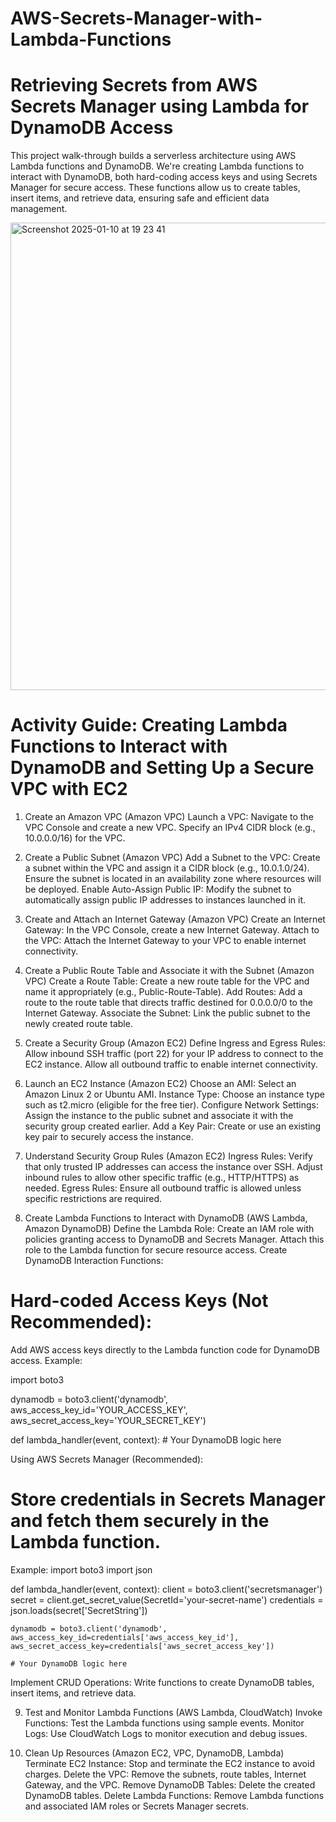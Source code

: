 
# AWS-Secrets-Manager-with-Lambda-Functions
# Retrieving Secrets from AWS Secrets Manager using Lambda for DynamoDB Access

This project walk-through builds a serverless architecture using AWS Lambda functions and DynamoDB. We're creating Lambda functions to interact with DynamoDB, both hard-coding access keys and using Secrets Manager for secure access. These functions allow us to create tables, insert items, and retrieve data, ensuring safe and efficient data management.




<img width="748" alt="Screenshot 2025-01-10 at 19 23 41" src="https://github.com/user-attachments/assets/9fc47bf2-880f-43ba-b393-f17f23633d97" />



# Activity Guide: Creating Lambda Functions to Interact with DynamoDB and Setting Up a Secure VPC with EC2

1. Create an Amazon VPC (Amazon VPC)
Launch a VPC:
Navigate to the VPC Console and create a new VPC.
Specify an IPv4 CIDR block (e.g., 10.0.0.0/16) for the VPC.

2. Create a Public Subnet (Amazon VPC)
Add a Subnet to the VPC:
Create a subnet within the VPC and assign it a CIDR block (e.g., 10.0.1.0/24).
Ensure the subnet is located in an availability zone where resources will be deployed.
Enable Auto-Assign Public IP:
Modify the subnet to automatically assign public IP addresses to instances launched in it.

3. Create and Attach an Internet Gateway (Amazon VPC)
Create an Internet Gateway:
In the VPC Console, create a new Internet Gateway.
Attach to the VPC:
Attach the Internet Gateway to your VPC to enable internet connectivity.

4. Create a Public Route Table and Associate it with the Subnet (Amazon VPC)
Create a Route Table:
Create a new route table for the VPC and name it appropriately (e.g., Public-Route-Table).
Add Routes:
Add a route to the route table that directs traffic destined for 0.0.0.0/0 to the Internet Gateway.
Associate the Subnet:
Link the public subnet to the newly created route table.

5. Create a Security Group (Amazon EC2)
Define Ingress and Egress Rules:
Allow inbound SSH traffic (port 22) for your IP address to connect to the EC2 instance.
Allow all outbound traffic to enable internet connectivity.

6. Launch an EC2 Instance (Amazon EC2)
Choose an AMI:
Select an Amazon Linux 2 or Ubuntu AMI.
Instance Type:
Choose an instance type such as t2.micro (eligible for the free tier).
Configure Network Settings:
Assign the instance to the public subnet and associate it with the security group created earlier.
Add a Key Pair:
Create or use an existing key pair to securely access the instance.

7. Understand Security Group Rules (Amazon EC2)
Ingress Rules:
Verify that only trusted IP addresses can access the instance over SSH.
Adjust inbound rules to allow other specific traffic (e.g., HTTP/HTTPS) as needed.
Egress Rules:
Ensure all outbound traffic is allowed unless specific restrictions are required.

8. Create Lambda Functions to Interact with DynamoDB (AWS Lambda, Amazon DynamoDB)
Define the Lambda Role:
Create an IAM role with policies granting access to DynamoDB and Secrets Manager.
Attach this role to the Lambda function for secure resource access.
Create DynamoDB Interaction Functions:

# Hard-coded Access Keys (Not Recommended):

Add AWS access keys directly to the Lambda function code for DynamoDB access.
Example:

import boto3

dynamodb = boto3.client('dynamodb', aws_access_key_id='YOUR_ACCESS_KEY', aws_secret_access_key='YOUR_SECRET_KEY')

def lambda_handler(event, context):
    # Your DynamoDB logic here

Using AWS Secrets Manager (Recommended):
# Store credentials in Secrets Manager and fetch them securely in the Lambda function.
Example:
import boto3
import json

def lambda_handler(event, context):
    client = boto3.client('secretsmanager')
    secret = client.get_secret_value(SecretId='your-secret-name')
    credentials = json.loads(secret['SecretString'])

    dynamodb = boto3.client('dynamodb', aws_access_key_id=credentials['aws_access_key_id'], aws_secret_access_key=credentials['aws_secret_access_key'])

    # Your DynamoDB logic here
    
Implement CRUD Operations:
Write functions to create DynamoDB tables, insert items, and retrieve data.

9. Test and Monitor Lambda Functions (AWS Lambda, CloudWatch)
Invoke Functions:
Test the Lambda functions using sample events.
Monitor Logs:
Use CloudWatch Logs to monitor execution and debug issues.

10. Clean Up Resources (Amazon EC2, VPC, DynamoDB, Lambda)
Terminate EC2 Instance:
Stop and terminate the EC2 instance to avoid charges.
Delete the VPC:
Remove the subnets, route tables, Internet Gateway, and the VPC.
Remove DynamoDB Tables:
Delete the created DynamoDB tables.
Delete Lambda Functions:
Remove Lambda functions and associated IAM roles or Secrets Manager secrets.
